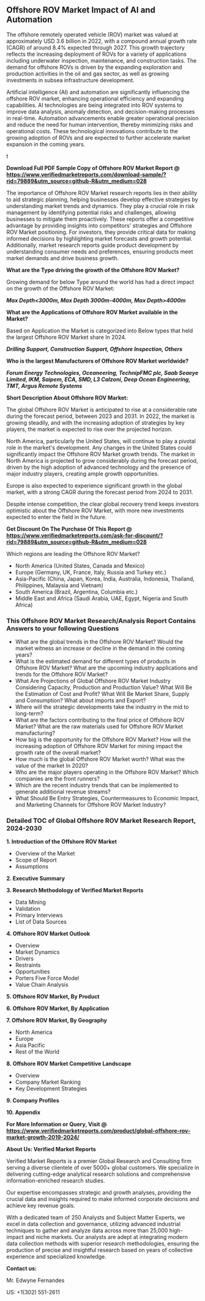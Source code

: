 <h2>Offshore ROV Market Impact of AI and Automation</h2><p>The offshore remotely operated vehicle (ROV) market was valued at approximately USD 3.6 billion in 2022, with a compound annual growth rate (CAGR) of around 8.4% expected through 2027. This growth trajectory reflects the increasing deployment of ROVs for a variety of applications including underwater inspection, maintenance, and construction tasks. The demand for offshore ROVs is driven by the expanding exploration and production activities in the oil and gas sector, as well as growing investments in subsea infrastructure development.</p><p>Artificial intelligence (AI) and automation are significantly influencing the offshore ROV market, enhancing operational efficiency and expanding capabilities. AI technologies are being integrated into ROV systems to improve data analysis, anomaly detection, and decision-making processes in real-time. Automation advancements enable greater operational precision and reduce the need for human intervention, thereby minimizing risks and operational costs. These technological innovations contribute to the growing adoption of ROVs and are expected to further accelerate market expansion in the coming years.</p>t</p><p id="" class=""><strong>Download Full PDF Sample Copy of Offshore ROV Market Report @ <a href="https://www.verifiedmarketreports.com/download-sample/?rid=79889&utm_source=github-R&utm_medium=028" target="_blank">https://www.verifiedmarketreports.com/download-sample/?rid=79889&utm_source=github-R&utm_medium=028</a></strong></p><p>The importance of&nbsp;Offshore ROV Market research reports lies in their ability to aid strategic planning, helping businesses develop effective strategies by understanding market trends and dynamics. They play a crucial role in risk management by identifying potential risks and challenges, allowing businesses to mitigate them proactively. These reports offer a competitive advantage by providing insights into competitors' strategies and Offshore ROV Market positioning. For investors, they provide critical data for making informed decisions by highlighting market forecasts and growth potential. Additionally, market research reports guide product development by understanding consumer needs and preferences, ensuring products meet market demands and drive business growth.</p><p><strong>What are the&nbsp;Type driving the growth of the Offshore ROV Market?</strong></p><p id="" class="">Growing demand for below Type around the world has had a direct impact on the growth of the Offshore ROV Market:</p><em><strong>Max Depth<3000m, Max Depth 3000m-4000m, Max Depth>4000m</strong></em></p><strong>What are the&nbsp;Applications&nbsp;of Offshore ROV Market available in the Market?</strong></p><p id="" class="">Based on Application the Market is categorized into Below types that held the largest Offshore ROV Market share In 2024.</p><em><strong>Drilling Support, Construction Support, Offshore Inspection, Others</strong></em></p><strong>Who is the largest Manufacturers of Offshore ROV Market worldwide?</strong></p><p><em><strong>Forum Energy Technologies, Oceaneering, TechnipFMC plc, Saab Seaeye Limited, IKM, Saipem, ECA, SMD, L3 Calzoni, Deep Ocean Engineering, TMT, Argus Remote Systems</strong></em></p><p id="" class=""><strong>Short Description About Offshore ROV Market:</strong></p><p>The global Offshore ROV Market is anticipated to rise at a considerable rate during the forecast period, between 2023 and 2031. In 2022, the market is growing steadily, and with the increasing adoption of strategies by key players, the market is expected to rise over the projected horizon.</p><p>North America, particularly the United States, will continue to play a pivotal role in the market's development. Any changes in the United States could significantly impact the Offshore ROV Market growth trends. The market in North America is projected to grow considerably during the forecast period, driven by the high adoption of advanced technology and the presence of major industry players, creating ample growth opportunities.</p><p>Europe is also expected to experience significant growth in the global market, with a strong CAGR during the forecast period from 2024 to 2031.</p><p>Despite intense competition, the clear global recovery trend keeps investors optimistic about the Offshore ROV Market, with more new investments expected to enter the field in the future.</p><p id="" class=""><strong>Get Discount On The Purchase Of This Report @ <a href="https://www.verifiedmarketreports.com/ask-for-discount/?rid=79889&utm_source=github-R&utm_medium=028" target="_blank">https://www.verifiedmarketreports.com/ask-for-discount/?rid=79889&utm_source=github-R&utm_medium=028</a></strong></p>Which regions are leading the Offshore ROV Market?</p><ul><li>North America (United States, Canada and Mexico)</li><li>Europe (Germany, UK, France, Italy, Russia and Turkey etc.)</li><li>Asia-Pacific (China, Japan, Korea, India, Australia, Indonesia, Thailand, Philippines, Malaysia and Vietnam)</li><li>South America (Brazil, Argentina, Columbia etc.)</li><li>Middle East and Africa (Saudi Arabia, UAE, Egypt, Nigeria and South Africa)</li></ul><h3 id="" class="">This Offshore ROV Market Research/Analysis Report Contains Answers to your following Questions</h3><ul><li>What are the global trends in the Offshore ROV Market? Would the market witness an increase or decline in the demand in the coming years?</li><li>What is the estimated demand for different types of products in Offshore ROV Market? What are the upcoming industry applications and trends for the Offshore ROV Market?</li><li>What Are Projections of Global Offshore ROV Market Industry Considering Capacity, Production and Production Value? What Will Be the Estimation of Cost and Profit? What Will Be Market Share, Supply and Consumption? What about imports and Export?</li><li>Where will the strategic developments take the industry in the mid to long-term?</li><li>What are the factors contributing to the final price of Offshore ROV Market? What are the raw materials used for Offshore ROV Market manufacturing?</li><li>How big is the opportunity for the Offshore ROV Market? How will the increasing adoption of Offshore ROV Market for mining impact the growth rate of the overall market?</li><li>How much is the global Offshore ROV Market worth? What was the value of the market In 2020?</li><li>Who are the major players operating in the Offshore ROV Market? Which companies are the front runners?</li><li>Which are the recent industry trends that can be implemented to generate additional revenue streams?</li><li>What Should Be Entry Strategies, Countermeasures to Economic Impact, and Marketing Channels for Offshore ROV Market Industry?</li></ul><h3 id="" class="">Detailed TOC of Global Offshore ROV Market Research Report, 2024-2030</h3><p id="" class=""><strong>1. Introduction of the Offshore ROV Market</strong></p><ul><li>Overview of the Market</li><li>Scope of Report</li><li>Assumptions</li></ul><p id="" class=""><strong>2. Executive Summary</strong></p><p id="" class=""><strong>3. Research Methodology of Verified Market Reports</strong></p><ul><li>Data Mining</li><li>Validation</li><li>Primary Interviews</li><li>List of Data Sources</li></ul><p id="" class=""><strong>4. Offshore ROV Market Outlook</strong></p><ul><li>Overview</li><li>Market Dynamics</li><li>Drivers</li><li>Restraints</li><li>Opportunities</li><li>Porters Five Force Model</li><li>Value Chain Analysis</li></ul><p id="" class=""><strong>5. Offshore ROV Market, By Product</strong></p><p id="" class=""><strong>6. Offshore ROV Market, By Application</strong></p><p id="" class=""><strong>7. Offshore ROV Market, By Geography</strong></p><ul><li>North America</li><li>Europe</li><li>Asia Pacific</li><li>Rest of the World</li></ul><p id="" class=""><strong>8. Offshore ROV Market Competitive Landscape</strong></p><ul><li>Overview</li><li>Company Market Ranking</li><li>Key Development Strategies</li></ul><p id="" class=""><strong>9. Company Profiles</strong></p><p id="" class=""><strong>10. Appendix</strong></p><p id="" class=""><strong>For More Information or Query, Visit @ <a href="https://www.verifiedmarketreports.com/product/global-offshore-rov-market-growth-2019-2024/" target="_blank">https://www.verifiedmarketreports.com/product/global-offshore-rov-market-growth-2019-2024/</a></strong></p><p id="" class=""><strong>About Us: Verified Market Reports</strong></p><p id="" class="">Verified Market Reports is a premier Global Research and Consulting firm serving a diverse clientele of over 5000+ global customers. We specialize in delivering cutting-edge analytical research solutions and comprehensive information-enriched research studies.</p><p id="" class="">Our expertise encompasses strategic and growth analyses, providing the crucial data and insights required to make informed corporate decisions and achieve key revenue goals.</p><p id="" class="">With a dedicated team of 250 Analysts and Subject Matter Experts, we excel in data collection and governance, utilizing advanced industrial techniques to gather and analyze data across more than 25,000 high-impact and niche markets. Our analysts are adept at integrating modern data collection methods with superior research methodologies, ensuring the production of precise and insightful research based on years of collective experience and specialized knowledge.</p><p id="" class=""><strong>Contact us:</strong></p><p id="" class="">Mr. Edwyne Fernandes</p><p id="" class="">US: +1(302) 551-2611</p>